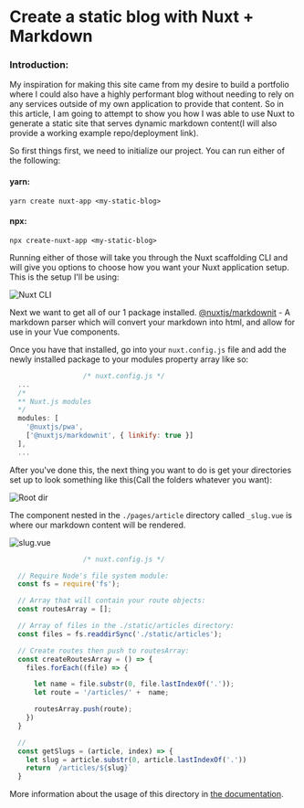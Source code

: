 # Create a static blog with Nuxt + Markdown

### Introduction:
My inspiration for making this site came from my desire to build a portfolio where I could also have a highly performant blog without needing to rely on any services outside of my own application to provide that content. So in this article, I am going to attempt to show you how I was able to use Nuxt to generate a static site that serves dynamic markdown content(I will also provide a working example repo/deployment link).

So first things first, we need to initialize our project. You can run either of the following:

#### yarn:
`yarn create nuxt-app <my-static-blog>`
#### npx:
`npx create-nuxt-app <my-static-blog>`

Running either of those will take you through the Nuxt scaffolding CLI and will give you options to choose how you want your Nuxt application setup. This is the setup I'll be using:

![Nuxt CLI](https://i.imgur.com/gDUxFsa.png#nuxtcli)

Next we want to get all of our 1 package installed.
[@nuxtjs/markdownit](https://www.npmjs.com/package/@nuxtjs/markdownit) - A markdown parser which will convert your markdown into html, and allow for use in your Vue components.

Once you have that installed, go into your `nuxt.config.js` file and add the newly installed package to your modules property array like so:

```javascript
                  /* nuxt.config.js */
  ...
  /*
  ** Nuxt.js modules
  */
  modules: [
    '@nuxtjs/pwa',
    ['@nuxtjs/markdownit', { linkify: true }]
  ],
  ...
```

After you've done this, the next thing you want to do is get your directories set up to look something like this(Call the folders whatever you want):

![Root dir](https://i.imgur.com/1sfl5FS.png#rootdir)

The component nested in the `./pages/article` directory called `_slug.vue` is where our markdown content will be rendered.

![slug.vue](https://i.imgur.com/0iFFdMF.png#slug)

```javascript
                  /* nuxt.config.js */

  // Require Node's file system module:
  const fs = require('fs');

  // Array that will contain your route objects:
  const routesArray = [];

  // Array of files in the ./static/articles directory:
  const files = fs.readdirSync('./static/articles');

  // Create routes then push to routesArray:
  const createRoutesArray = () => {
    files.forEach((file) => {

      let name = file.substr(0, file.lastIndex0f('.'));
      let route = '/articles/' +  name;

      routesArray.push(route);
    })
  }

  //
  const getSlugs = (article, index) => {
    let slug = article.substr(0, article.lastIndexOf('.'))
    return `/articles/${slug}`
  }
```



More information about the usage of this directory in [the documentation](https://nuxtjs.org/guide/assets#static).
